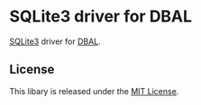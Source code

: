 SQLite3 driver for DBAL
=======================

[SQLite3](http://php.net/sqlite3) driver for [DBAL](http://www.doctrine-project.org/projects/dbal).

License
-------

This libary is released under the [MIT License](https://github.com/jsor/dbal-sqlite3/blob/master/LICENSE).
